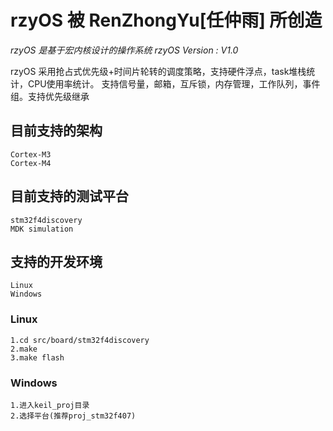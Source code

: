 ﻿# rzyOS 被 RenZhongYu[任仲雨] 所创造
*rzyOS 是基于宏内核设计的操作系统*
*rzyOS Version : V1.0*

rzyOS 采用抢占式优先级+时间片轮转的调度策略，支持硬件浮点，task堆栈统计，CPU使用率统计。
支持信号量，邮箱，互斥锁，内存管理，工作队列，事件组。支持优先级继承


## 目前支持的架构
```
Cortex-M3
Cortex-M4
```


## 目前支持的测试平台
```
stm32f4discovery
MDK simulation
```

## 支持的开发环境
```
Linux
Windows
```

### Linux
```
1.cd src/board/stm32f4discovery
2.make
3.make flash
```
### Windows
```
1.进入keil_proj目录
2.选择平台(推荐proj_stm32f407)
```
